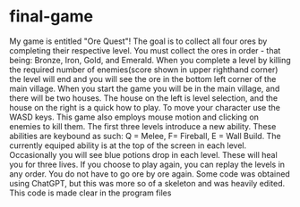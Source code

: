 # final-game
My game is entitled "Ore Quest"!  The goal is to collect all four ores by completing their respective level.  You must collect the ores in order - that being: Bronze, Iron, Gold, and Emerald.
When you complete a level by killing the required number of enemies(score shown in upper righthand corner) the level will end and you will see the ore in the bottom left corner of the main village.
When you start the game you will be in the main village, and there will be two houses.  The house on the left is level selection, and the house on the right is a quick how to play.
To move your character use the WASD keys. This game also employs mouse motion and clicking on enemies to kill them.
The first three levels introduce a new ability. These abilities are keybound as such: Q = Melee, F= Fireball, E = Wall Build. The currently equiped ability is at the top of the screen in each level.
Occasionally you will see blue potions drop in each level.  These will heal you for three lives.
If you choose to play again, you can replay the levels in any order.  You do not have to go ore by ore again.
Some code was obtained using ChatGPT, but this was more so of a skeleton and was heavily edited.  This code is made clear in the program files
